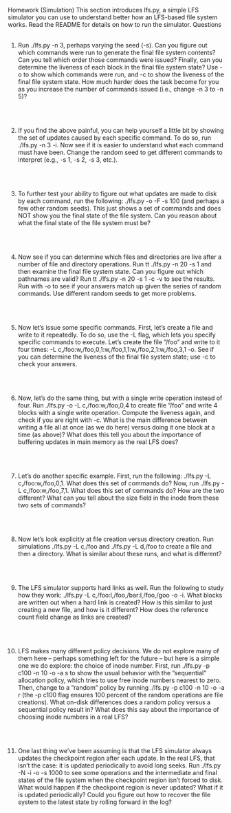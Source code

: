 Homework (Simulation)
This section introduces lfs.py, a simple LFS simulator you can use
to understand better how an LFS-based file system works. Read the
README for details on how to run the simulator.
Questions
<br/>
<br/>

1. Run ./lfs.py -n 3, perhaps varying the seed (-s). Can you figure out which commands were run to generate the final file system
contents? Can you tell which order those commands were issued?
Finally, can you determine the liveness of each block in the final
file system state? Use -o to show which commands were run, and
-c to show the liveness of the final file system state. How much
harder does the task become for you as you increase the number of
commands issued (i.e., change -n 3 to -n 5)?
<br/>
<br/>

2. If you find the above painful, you can help yourself a little bit by
showing the set of updates caused by each specific command. To do
so, run ./lfs.py -n 3 -i. Now see if it is easier to understand
what each command must have been. Change the random seed to
get different commands to interpret (e.g., -s 1, -s 2, -s 3, etc.).
<br/>
<br/>

3. To further test your ability to figure out what updates are made to
disk by each command, run the following: ./lfs.py -o -F -s
100 (and perhaps a few other random seeds). This just shows a
set of commands and does NOT show you the final state of the file
system. Can you reason about what the final state of the file system
must be?
<br/>
<br/>

4. Now see if you can determine which files and directories are live
after a number of file and directory operations. Run tt ./lfs.py
-n 20 -s 1 and then examine the final file system state. Can you
figure out which pathnames are valid? Run tt ./lfs.py -n 20
-s 1 -c -v to see the results. Run with -o to see if your answers
match up given the series of random commands. Use different random seeds to get more problems.
<br/>
<br/>

5. Now let’s issue some specific commands. First, let’s create a file
and write to it repeatedly. To do so, use the -L flag, which lets you
specify specific commands to execute. Let’s create the file ”/foo”
and write to it four times:
-L c,/foo:w,/foo,0,1:w,/foo,1,1:w,/foo,2,1:w,/foo,3,1
-o. See if you can determine the liveness of the final file system
state; use -c to check your answers.
<br/>
<br/>

6. Now, let’s do the same thing, but with a single write operation instead of four. Run ./lfs.py -o -L c,/foo:w,/foo,0,4 to
create file ”/foo” and write 4 blocks with a single write operation.
Compute the liveness again, and check if you are right with -c.
What is the main difference between writing a file all at once (as
we do here) versus doing it one block at a time (as above)? What
does this tell you about the importance of buffering updates in main
memory as the real LFS does?
<br/>
<br/>

7. Let’s do another specific example. First, run the following: ./lfs.py
-L c,/foo:w,/foo,0,1. What does this set of commands do?
Now, run ./lfs.py -L c,/foo:w,/foo,7,1. What does this
set of commands do? How are the two different? What can you tell
about the size field in the inode from these two sets of commands?
<br/>
<br/>

8. Now let’s look explicitly at file creation versus directory creation.
Run simulations ./lfs.py -L c,/foo and ./lfs.py -L d,/foo
to create a file and then a directory. What is similar about these runs,
and what is different?
<br/>
<br/>

9. The LFS simulator supports hard links as well. Run the following
to study how they work:
./lfs.py -L c,/foo:l,/foo,/bar:l,/foo,/goo -o -i.
What blocks are written out when a hard link is created? How is
this similar to just creating a new file, and how is it different? How
does the reference count field change as links are created?
<br/>
<br/>

10. LFS makes many different policy decisions. We do not explore
many of them here – perhaps something left for the future – but here
is a simple one we do explore: the choice of inode number. First, run
./lfs.py -p c100 -n 10 -o -a s to show the usual behavior with the ”sequential” allocation policy, which tries to use free
inode numbers nearest to zero. Then, change to a ”random” policy
by running ./lfs.py -p c100 -n 10 -o -a r (the -p c100
flag ensures 100 percent of the random operations are file creations).
What on-disk differences does a random policy versus a sequential
policy result in? What does this say about the importance of choosing inode numbers in a real LFS?
<br/>
<br/>

11. One last thing we’ve been assuming is that the LFS simulator always updates the checkpoint region after each update. In the real
LFS, that isn’t the case: it is updated periodically to avoid long
seeks. Run ./lfs.py -N -i -o -s 1000 to see some operations and the intermediate and final states of the file system when
the checkpoint region isn’t forced to disk. What would happen if
the checkpoint region is never updated? What if it is updated periodically? Could you figure out how to recover the file system to the
latest state by rolling forward in the log?
